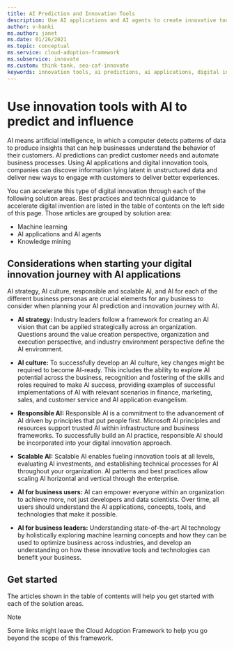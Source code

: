 ```yaml
---
title: AI Prediction and Innovation Tools
description: Use AI applications and AI agents to create innovative tools that help detect patterns, integrate AI predictions, and influence customer behavior. Discover AI tools.
author: v-hanki
ms.author: janet
ms.date: 01/26/2021
ms.topic: conceptual
ms.service: cloud-adoption-framework
ms.subservice: innovate
ms.custom: think-tank, seo-caf-innovate
keywords: innovation tools, ai predictions, ai applications, digital innovation, ai agents
---
```


# Use innovation tools with AI to predict and influence

AI means artificial intelligence, in which a computer detects patterns of data to produce insights that can help businesses understand the behavior of their customers. AI predictions can predict customer needs and automate business processes. Using AI applications and digital innovation tools, companies can discover information lying latent in unstructured data and deliver new ways to engage with customers to deliver better experiences.

You can accelerate this type of digital innovation through each of the following solution areas. Best practices and technical guidance to accelerate digital invention are listed in the table of contents on the left side of this page. Those articles are grouped by solution area:

- Machine learning
- AI applications and AI agents
- Knowledge mining

## Considerations when starting your digital innovation journey with AI applications

AI strategy, AI culture, responsible and scalable AI, and AI for each of the different business personas are crucial elements for any business to consider when planning your AI prediction and innovation journey with AI.

- **AI strategy:** Industry leaders follow a framework for creating an AI vision that can be applied strategically across an organization. Questions around the value creation perspective, organization and execution perspective, and industry environment perspective define the AI environment.

- **AI culture:** To successfully develop an AI culture, key changes might be required to become AI-ready. This includes the ability to explore AI potential across the business, recognition and fostering of the skills and roles required to make AI success, providing examples of successful implementations of AI with relevant scenarios in finance, marketing, sales, and customer service and AI application evangelism.

- **Responsible AI:** Responsible AI is a commitment to the advancement of AI driven by principles that put people first. Microsoft AI principles and resources support trusted AI within infrastructure and business frameworks. To successfully build an AI practice, responsible AI should be incorporated into your digital innovation approach.

- **Scalable AI:** Scalable AI enables fueling innovation tools at all levels, evaluating AI investments, and establishing technical processes for AI throughout your organization. AI patterns and best practices allow scaling AI horizontal and vertical through the enterprise.

- **AI for business users:** AI can empower everyone within an organization to achieve more, not just developers and data scientists. Over time, all users should understand the AI applications, concepts, tools, and technologies that make it possible.

- **AI for business leaders:** Understanding state-of-the-art AI technology by holistically exploring machine learning concepts and how they can be used to optimize business across industries, and develop an understanding on how these innovative tools and technologies can benefit your business.

## Get started

The articles shown in the table of contents will help you get started with each of the solution areas.

> [!NOTE]
> Some links might leave the Cloud Adoption Framework to help you go beyond the scope of this framework.
